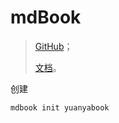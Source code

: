# mdBook

> [GitHub](https://github.com/rust-lang/mdBook)；
>
> [文档](https://rust-lang.github.io/mdBook/)。





创建

```shell
mdbook init yuanyabook
```

